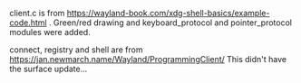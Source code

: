 

client.c is from https://wayland-book.com/xdg-shell-basics/example-code.html .  Green/red drawing
and keyboard_protocol and pointer_protocol modules were added.

connect, registry and shell are from https://jan.newmarch.name/Wayland/ProgrammingClient/
This didn't have the surface update...